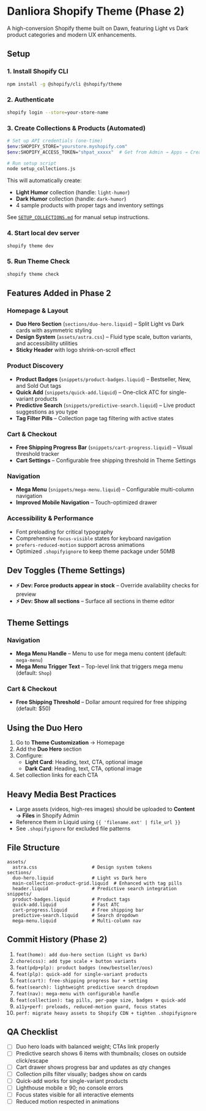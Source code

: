 # Danliora Shopify Theme (Phase 2)

A high-conversion Shopify theme built on Dawn, featuring Light vs Dark product categories and modern UX enhancements.

## Setup

### 1. Install Shopify CLI
```bash
npm install -g @shopify/cli @shopify/theme
```

### 2. Authenticate
```bash
shopify login --store=your-store-name
```

### 3. Create Collections & Products (Automated)
```bash
# Set up API credentials (one-time)
$env:SHOPIFY_STORE="yourstore.myshopify.com"
$env:SHOPIFY_ACCESS_TOKEN="shpat_xxxxx"  # Get from Admin → Apps → Create custom app

# Run setup script
node setup_collections.js
```

This will automatically create:
- **Light Humor** collection (handle: `light-humor`)
- **Dark Humor** collection (handle: `dark-humor`)
- 4 sample products with proper tags and inventory settings

See [`SETUP_COLLECTIONS.md`](./SETUP_COLLECTIONS.md) for manual setup instructions.

### 4. Start local dev server
```bash
shopify theme dev
```

### 5. Run Theme Check
```bash
shopify theme check
```

## Features Added in Phase 2

### Homepage & Layout
- **Duo Hero Section** (`sections/duo-hero.liquid`) – Split Light vs Dark cards with asymmetric styling
- **Design System** (`assets/astra.css`) – Fluid type scale, button variants, and accessibility utilities
- **Sticky Header** with logo shrink-on-scroll effect

### Product Discovery
- **Product Badges** (`snippets/product-badges.liquid`) – Bestseller, New, and Sold Out tags
- **Quick Add** (`snippets/quick-add.liquid`) – One-click ATC for single-variant products
- **Predictive Search** (`snippets/predictive-search.liquid`) – Live product suggestions as you type
- **Tag Filter Pills** – Collection page tag filtering with active states

### Cart & Checkout
- **Free Shipping Progress Bar** (`snippets/cart-progress.liquid`) – Visual threshold tracker
- **Cart Settings** – Configurable free shipping threshold in Theme Settings

### Navigation
- **Mega Menu** (`snippets/mega-menu.liquid`) – Configurable multi-column navigation
- **Improved Mobile Navigation** – Touch-optimized drawer

### Accessibility & Performance
- Font preloading for critical typography
- Comprehensive `focus-visible` states for keyboard navigation
- `prefers-reduced-motion` support across animations
- Optimized `.shopifyignore` to keep theme package under 50MB

## Dev Toggles (Theme Settings)

- **⚡ Dev: Force products appear in stock** – Override availability checks for preview
- **⚡ Dev: Show all sections** – Surface all sections in theme editor

## Theme Settings

### Navigation
- **Mega Menu Handle** – Menu to use for mega menu content (default: `mega-menu`)
- **Mega Menu Trigger Text** – Top-level link that triggers mega menu (default: `Shop`)

### Cart & Checkout
- **Free Shipping Threshold** – Dollar amount required for free shipping (default: $50)

## Using the Duo Hero

1. Go to **Theme Customization** → Homepage
2. Add the **Duo Hero** section
3. Configure:
   - **Light Card**: Heading, text, CTA, optional image
   - **Dark Card**: Heading, text, CTA, optional image
4. Set collection links for each CTA

## Heavy Media Best Practices

- Large assets (videos, high-res images) should be uploaded to **Content → Files** in Shopify Admin
- Reference them in Liquid using `{{ 'filename.ext' | file_url }}`
- See `.shopifyignore` for excluded file patterns

## File Structure

```
assets/
  astra.css                    # Design system tokens
sections/
  duo-hero.liquid              # Light vs Dark hero
  main-collection-product-grid.liquid  # Enhanced with tag pills
  header.liquid                # Predictive search integration
snippets/
  product-badges.liquid        # Product tags
  quick-add.liquid             # Fast ATC
  cart-progress.liquid         # Free shipping bar
  predictive-search.liquid     # Search dropdown
  mega-menu.liquid             # Multi-column nav
```

## Commit History (Phase 2)

1. `feat(home): add duo-hero section (Light vs Dark)`
2. `chore(css): add type scale + button variants`
3. `feat(pdp+plp): product badges (new/bestseller/oos)`
4. `feat(plp): quick-add for single-variant products`
5. `feat(cart): free-shipping progress bar + setting`
6. `feat(search): lightweight predictive search dropdown`
7. `feat(nav): mega-menu with configurable handle`
8. `feat(collection): tag pills, per-page size, badges + quick-add`
9. `a11y+perf: preloads, reduced-motion guard, focus states`
10. `perf: migrate heavy assets to Shopify CDN + tighten .shopifyignore`

## QA Checklist

- [ ] Duo hero loads with balanced weight; CTAs link properly
- [ ] Predictive search shows 6 items with thumbnails; closes on outside click/escape
- [ ] Cart drawer shows progress bar and updates as qty changes
- [ ] Collection pills filter visually; badges show on cards
- [ ] Quick-add works for single-variant products
- [ ] Lighthouse mobile ≥ 90; no console errors
- [ ] Focus states visible for all interactive elements
- [ ] Reduced motion respected in animations

